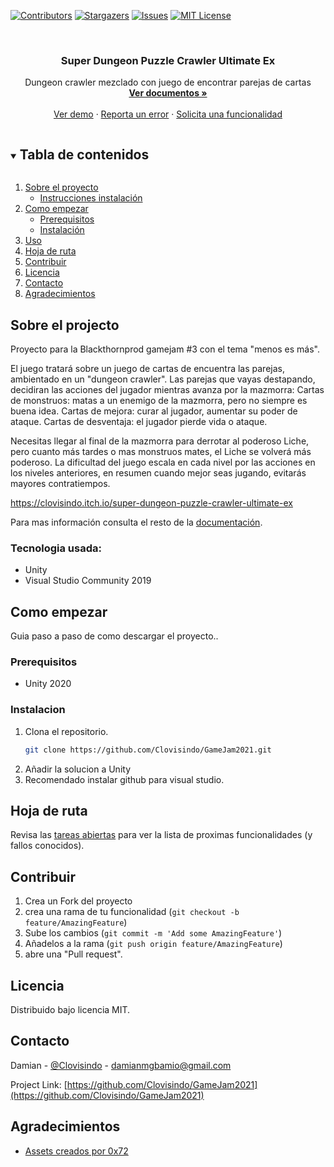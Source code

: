 <!--
*** Thanks for checking out the Best-README-Template. If you have a suggestion
*** that would make this better, please fork the repo and create a pull request
*** or simply open an issue with the tag "enhancement".
*** Thanks again! Now go create something AMAZING! :D
***
***
***
*** To avoid retyping too much info. Do a search and replace for the following:
*** github_username, repo_name, twitter_handle, email, project_title, project_description
-->



<!-- PROJECT SHIELDS -->
<!--
*** I'm using markdown "reference style" links for readability.
*** Reference links are enclosed in brackets [ ] instead of parentheses ( ).
*** See the bottom of this document for the declaration of the reference variables
*** for contributors-url, forks-url, etc. This is an optional, concise syntax you may use.
*** https://www.markdownguide.org/basic-syntax/#reference-style-links
-->
[![Contributors][contributors-shield]][contributors-url]
[![Stargazers][stars-shield]][stars-url]
[![Issues][issues-shield]][issues-url]
[![MIT License][license-shield]][license-url]




<!-- PROJECT LOGO -->
<br />
<p align="center">
  <a href="https://github.com/GameJam2021">
    </a>

  <h3 align="center">Super Dungeon Puzzle Crawler Ultimate Ex</h3>

  <p align="center">
    Dungeon crawler mezclado con juego de encontrar parejas de cartas
    <br />
    <a href="https://github.com/Clovisindo/GameJam2021"><strong>Ver documentos »</strong></a>
    <br />
    <br />
    <a href="https://github.com/Clovisindo/GameJam2021">Ver demo</a>
    ·
    <a href="https://github.com/Clovisindo/GameJam2021/issues">Reporta un error</a>
    ·
    <a href="https://github.com/Clovisindo/GameJam2021/issues">Solicita una funcionalidad</a>
  </p>
</p>



<!-- TABLE OF CONTENTS -->
<details open="open">
  <summary><h2 style="display: inline-block">Tabla de contenidos</h2></summary>
  <ol>
    <li>
      <a href="#about-the-project">Sobre el proyecto</a>
      <ul>
        <li><a href="#built-with">Instrucciones instalación</a></li>
      </ul>
    </li>
    <li>
      <a href="#getting-started">Como empezar</a>
      <ul>
        <li><a href="#prerequisites">Prerequisitos</a></li>
        <li><a href="#installation">Instalación</a></li>
      </ul>
    </li>
    <li><a href="#usage">Uso</a></li>
    <li><a href="#roadmap">Hoja de ruta</a></li>
    <li><a href="#contributing">Contribuir</a></li>
    <li><a href="#license">Licencia</a></li>
    <li><a href="#contact">Contacto</a></li>
    <li><a href="#Agradecimientos">Agradecimientos</a></li>
  </ol>
</details>



<!-- ABOUT THE PROJECT -->
## Sobre el projecto

Proyecto para la Blackthornprod gamejam #3 con el tema "menos es más".

El juego tratará sobre un juego de cartas de encuentra las parejas, ambientado en un "dungeon crawler".
Las parejas que vayas destapando, decidiran las acciones del jugador mientras avanza por la mazmorra:
Cartas de monstruos: matas a un enemigo de la mazmorra, pero no siempre es buena idea.
Cartas de mejora: curar al jugador, aumentar su poder de ataque.
Cartas de desventaja: el jugador pierde vida o ataque.

Necesitas llegar al final de la mazmorra para derrotar al poderoso Liche, pero cuanto más tardes o mas monstruos mates, el Liche se volverá más poderoso.
La dificultad del juego escala en cada nivel por las acciones en los niveles anteriores, en resumen cuando mejor seas jugando, evitarás mayores contratiempos.

https://clovisindo.itch.io/super-dungeon-puzzle-crawler-ultimate-ex

Para mas información consulta el resto de la [documentación](https://github.com/Clovisindo/GameJam2021/blob/master/contributing.md).

### Tecnologia usada:

* Unity
* Visual Studio Community 2019



<!-- Como empezar -->
## Como empezar

Guia paso a paso de como descargar el proyecto..

### Prerequisitos

* Unity 2020

### Instalacion

1. Clona el repositorio.
   ```sh
   git clone https://github.com/Clovisindo/GameJam2021.git
   ```
2. Añadir la solucion a Unity
3. Recomendado instalar github para visual studio.


<!-- Hoja de ruta -->
## Hoja de ruta

Revisa las [tareas abiertas](https://github.com/Clovisindo/GameJam2021/issues) para ver la lista de proximas funcionalidades (y fallos conocidos).



<!-- Contribuir -->
## Contribuir

1. Crea un Fork del proyecto
2. crea una rama de tu funcionalidad (`git checkout -b feature/AmazingFeature`)
3. Sube los cambios (`git commit -m 'Add some AmazingFeature'`)
4. Añadelos a la rama (`git push origin feature/AmazingFeature`)
5. abre una "Pull request".



<!-- LICENCIA -->
## Licencia
Distribuido bajo licencia MIT.


<!-- Contacto -->
## Contacto

Damian - [@Clovisindo](https://twitter.com/Clovisindo) - damianmgbamio@gmail.com

Project Link: [https://github.com/Clovisindo/GameJam2021](https://github.com/Clovisindo/GameJam2021)


<!-- Agradecimientos -->
## Agradecimientos

* [Assets creados por 0x72](https://0x72.itch.io/dungeontileset-ii)


<!-- MARKDOWN LINKS & IMAGES -->
<!-- https://www.markdownguide.org/basic-syntax/#reference-style-links -->
[contributors-shield]: https://img.shields.io/github/contributors/Clovisindo/GameJam2021.svg?style=for-the-badge
[contributors-url]: https://github.com/Clovisindo/GameJam2021/graphs/contributors
[forks-shield]: https://img.shields.io/github/forks/Clovisindo/GameJam2021.svg?style=for-the-badge
[forks-url]: https://github.com/Clovisindo/GameJam2021/network/members
[stars-shield]: https://img.shields.io/github/stars/Clovisindo/GameJam2021.svg?style=for-the-badge
[stars-url]: https://github.com/Clovisindo/GameJam2021/stargazers
[issues-shield]: https://img.shields.io/github/issues/Clovisindo/GameJam2021.svg?style=for-the-badge
[issues-url]: https://github.com/Clovisindo/GameJam2021/issues
[license-shield]: https://img.shields.io/github/license/Clovisindo/GameJam2021.svg?style=for-the-badge
[license-url]: https://github.com/Clovisindo/GameJam2021/blob/master/license.txt
[linkedin-shield]: https://img.shields.io/badge/-LinkedIn-black.svg?style=for-the-badge&logo=linkedin&colorB=555
[linkedin-url]: https://linkedin.com/in/Clovisindo
